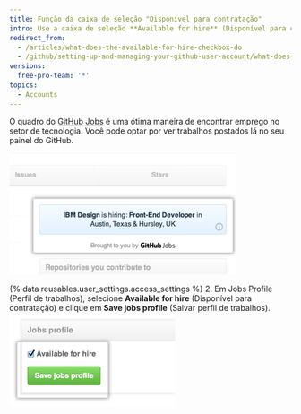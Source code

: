 ```yaml
---
title: Função da caixa de seleção "Disponível para contratação"
intro: Use a caixa de seleção **Available for hire** (Disponível para contratação) para exibir postagens do GitHub Jobs no GitHub.
redirect_from:
  - /articles/what-does-the-available-for-hire-checkbox-do
  - /github/setting-up-and-managing-your-github-user-account/what-does-the-available-for-hire-checkbox-do
versions:
  free-pro-team: '*'
topics:
  - Accounts
---
```

O quadro do [GitHub Jobs](https://jobs.github.com/) é uma ótima maneira de encontrar emprego no setor de tecnologia. Você pode optar por ver trabalhos postados lá no seu painel do GitHub.

![Anúncios do GitHub Jobs no painel](/assets/images/help/settings/jobs-ads-on-dashboard.png)

{% data reusables.user_settings.access_settings %}
2. Em Jobs Profile (Perfil de trabalhos), selecione **Available for hire** (Disponível para contratação) e clique em **Save jobs profile** (Salvar perfil de trabalhos). ![Configurações de Jobs profile (Perfil de trabalhos)](/assets/images/help/settings/jobs-profile-settings.png)
